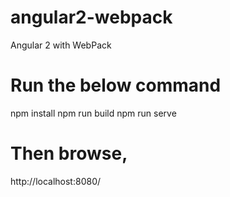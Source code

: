 # angular2-webpack
Angular 2 with WebPack

# Run the below command

npm install
npm run build
npm run serve

# Then browse,
http://localhost:8080/
